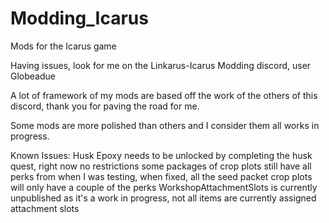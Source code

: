 # Modding_Icarus
Mods for the Icarus game

Having issues, look for me on the Linkarus-Icarus Modding discord, user Globeadue

A lot of framework of my mods are based off the work of the others of this discord, thank you for paving the road for me.

Some mods are more polished than others and I consider them all works in progress.


Known Issues:
Husk Epoxy needs to be unlocked by completing the husk quest, right now no restrictions
some packages of crop plots still have all perks from when I was testing, when fixed, all the seed packet crop plots will only have a couple of the perks
WorkshopAttachmentSlots is currently unpublished as it's a work in progress, not all items are currently assigned attachment slots
